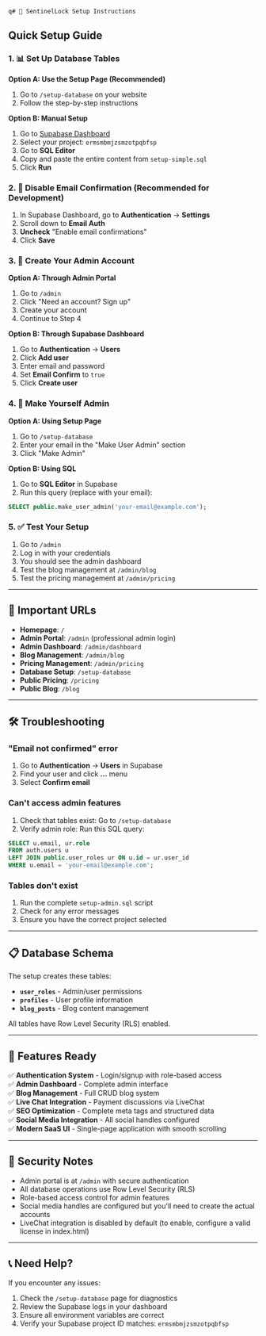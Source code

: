     q# 🚀 SentinelLock Setup Instructions

## Quick Setup Guide

### 1. 📊 **Set Up Database Tables**

**Option A: Use the Setup Page (Recommended)**
1. Go to `/setup-database` on your website
2. Follow the step-by-step instructions

**Option B: Manual Setup**
1. Go to [Supabase Dashboard](https://supabase.com/dashboard)
2. Select your project: `ermsmbmjzsmzotpqbfsp`
3. Go to **SQL Editor**
4. Copy and paste the entire content from `setup-simple.sql`
5. Click **Run**

### 2. 🔧 **Disable Email Confirmation (Recommended for Development)**

1. In Supabase Dashboard, go to **Authentication** → **Settings**
2. Scroll down to **Email Auth**
3. **Uncheck** "Enable email confirmations"
4. Click **Save**

### 3. 👤 **Create Your Admin Account**

**Option A: Through Admin Portal**
1. Go to `/admin`
2. Click "Need an account? Sign up"
3. Create your account
4. Continue to Step 4

**Option B: Through Supabase Dashboard**
1. Go to **Authentication** → **Users**
2. Click **Add user**
3. Enter email and password
4. Set **Email Confirm** to `true`
5. Click **Create user**

### 4. 🔑 **Make Yourself Admin**

**Option A: Using Setup Page**
1. Go to `/setup-database`
2. Enter your email in the "Make User Admin" section
3. Click "Make Admin"

**Option B: Using SQL**
1. Go to **SQL Editor** in Supabase
2. Run this query (replace with your email):
```sql
SELECT public.make_user_admin('your-email@example.com');
```

### 5. ✅ **Test Your Setup**

1. Go to `/admin`
2. Log in with your credentials
3. You should see the admin dashboard
4. Test the blog management at `/admin/blog`
5. Test the pricing management at `/admin/pricing`

---

## 🔗 Important URLs

- **Homepage**: `/`
- **Admin Portal**: `/admin` (professional admin login)
- **Admin Dashboard**: `/admin/dashboard`
- **Blog Management**: `/admin/blog`
- **Pricing Management**: `/admin/pricing`
- **Database Setup**: `/setup-database`
- **Public Pricing**: `/pricing`
- **Public Blog**: `/blog`

---

## 🛠️ Troubleshooting

### "Email not confirmed" error
1. Go to **Authentication** → **Users** in Supabase
2. Find your user and click **...** menu
3. Select **Confirm email**

### Can't access admin features
1. Check that tables exist: Go to `/setup-database`
2. Verify admin role: Run this SQL query:
```sql
SELECT u.email, ur.role 
FROM auth.users u
LEFT JOIN public.user_roles ur ON u.id = ur.user_id
WHERE u.email = 'your-email@example.com';
```

### Tables don't exist
1. Run the complete `setup-admin.sql` script
2. Check for any error messages
3. Ensure you have the correct project selected

---

## 📋 Database Schema

The setup creates these tables:
- **`user_roles`** - Admin/user permissions
- **`profiles`** - User profile information  
- **`blog_posts`** - Blog content management

All tables have Row Level Security (RLS) enabled.

---

## 🎯 Features Ready

✅ **Authentication System** - Login/signup with role-based access  
✅ **Admin Dashboard** - Complete admin interface  
✅ **Blog Management** - Full CRUD blog system  
✅ **Live Chat Integration** - Payment discussions via LiveChat  
✅ **SEO Optimization** - Complete meta tags and structured data  
✅ **Social Media Integration** - All social handles configured  
✅ **Modern SaaS UI** - Single-page application with smooth scrolling  

---

## 🚨 Security Notes

- Admin portal is at `/admin` with secure authentication
- All database operations use Row Level Security (RLS)
- Role-based access control for admin features
- Social media handles are configured but you'll need to create the actual accounts
- LiveChat integration is disabled by default (to enable, configure a valid license in index.html)

---

## 📞 Need Help?

If you encounter any issues:
1. Check the `/setup-database` page for diagnostics
2. Review the Supabase logs in your dashboard
3. Ensure all environment variables are correct
4. Verify your Supabase project ID matches: `ermsmbmjzsmzotpqbfsp`